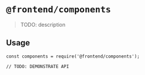 # `@frontend/components`

> TODO: description

## Usage

```
const components = require('@frontend/components');

// TODO: DEMONSTRATE API
```

